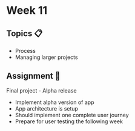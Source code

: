 # Week 11

## Topics 📋

* Process
* Managing larger projects

## Assignment 📐

Final project - Alpha release

* Implement alpha version of app
* App architecture is setup
* Should implement one complete user journey
* Prepare for user testing the following week
